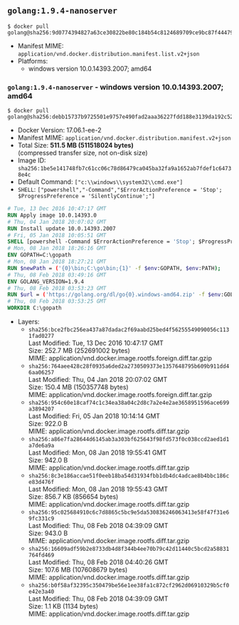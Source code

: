 ## `golang:1.9.4-nanoserver`

```console
$ docker pull golang@sha256:9d0774394827a63ce30822be80c184b54c8124689709ce9bc87f44479ecd7e24
```

-	Manifest MIME: `application/vnd.docker.distribution.manifest.list.v2+json`
-	Platforms:
	-	windows version 10.0.14393.2007; amd64

### `golang:1.9.4-nanoserver` - windows version 10.0.14393.2007; amd64

```console
$ docker pull golang@sha256:debb15737b9725501e9757e490fad2aaa36227fdd188e3139da192c52de0f3d8
```

-	Docker Version: 17.06.1-ee-2
-	Manifest MIME: `application/vnd.docker.distribution.manifest.v2+json`
-	Total Size: **511.5 MB (511518024 bytes)**  
	(compressed transfer size, not on-disk size)
-	Image ID: `sha256:1be5e141748fb7c61cc06c78d86479ca045ba32fa9a1652ab7fdef1c64738e4c`
-	Default Command: `["c:\\windows\\system32\\cmd.exe"]`
-	`SHELL`: `["powershell","-Command","$ErrorActionPreference = 'Stop'; $ProgressPreference = 'SilentlyContinue';"]`

```dockerfile
# Tue, 13 Dec 2016 10:47:17 GMT
RUN Apply image 10.0.14393.0
# Thu, 04 Jan 2018 20:07:02 GMT
RUN Install update 10.0.14393.2007
# Fri, 05 Jan 2018 10:05:51 GMT
SHELL [powershell -Command $ErrorActionPreference = 'Stop'; $ProgressPreference = 'SilentlyContinue';]
# Mon, 08 Jan 2018 18:26:16 GMT
ENV GOPATH=C:\gopath
# Mon, 08 Jan 2018 18:27:21 GMT
RUN $newPath = ('{0}\bin;C:\go\bin;{1}' -f $env:GOPATH, $env:PATH); 	Write-Host ('Updating PATH: {0}' -f $newPath); 	setx /M PATH $newPath;
# Thu, 08 Feb 2018 03:49:16 GMT
ENV GOLANG_VERSION=1.9.4
# Thu, 08 Feb 2018 03:53:23 GMT
RUN $url = ('https://golang.org/dl/go{0}.windows-amd64.zip' -f $env:GOLANG_VERSION); 	Write-Host ('Downloading {0} ...' -f $url); 	Invoke-WebRequest -Uri $url -OutFile 'go.zip'; 		$sha256 = '880e011ac6f4a509308a62ec6d963dd9d561d0cdc705e93d81c750d7f1c696f4'; 	Write-Host ('Verifying sha256 ({0}) ...' -f $sha256); 	if ((Get-FileHash go.zip -Algorithm sha256).Hash -ne $sha256) { 		Write-Host 'FAILED!'; 		exit 1; 	}; 		Write-Host 'Expanding ...'; 	Expand-Archive go.zip -DestinationPath C:\; 		Write-Host 'Verifying install ("go version") ...'; 	go version; 		Write-Host 'Removing ...'; 	Remove-Item go.zip -Force; 		Write-Host 'Complete.';
# Thu, 08 Feb 2018 03:53:25 GMT
WORKDIR C:\gopath
```

-	Layers:
	-	`sha256:bce2fbc256ea437a87dadac2f69aabd25bed4f56255549090056c1131fad0277`  
		Last Modified: Tue, 13 Dec 2016 10:47:17 GMT  
		Size: 252.7 MB (252691002 bytes)  
		MIME: application/vnd.docker.image.rootfs.foreign.diff.tar.gzip
	-	`sha256:764aee428c28f0935a6ded2a2730509373e1357648795b609b911dd46aa06257`  
		Last Modified: Thu, 04 Jan 2018 20:07:02 GMT  
		Size: 150.4 MB (150357748 bytes)  
		MIME: application/vnd.docker.image.rootfs.foreign.diff.tar.gzip
	-	`sha256:954c60e18caf74c1c34ea38a04c2d8c7a2e4e2ae3658951596ace699a3894207`  
		Last Modified: Fri, 05 Jan 2018 10:14:14 GMT  
		Size: 922.0 B  
		MIME: application/vnd.docker.image.rootfs.diff.tar.gzip
	-	`sha256:a86e7fa28644d6145ab3a303bf625643f98fd573f0c038ccd2aed1d1a7de6a9a`  
		Last Modified: Mon, 08 Jan 2018 19:55:41 GMT  
		Size: 942.0 B  
		MIME: application/vnd.docker.image.rootfs.diff.tar.gzip
	-	`sha256:8c3e186accae51f0eeb18ba54d31934fbb1db4dc4adcae8b4bbc186ce83d476f`  
		Last Modified: Mon, 08 Jan 2018 19:55:43 GMT  
		Size: 856.7 KB (856654 bytes)  
		MIME: application/vnd.docker.image.rootfs.diff.tar.gzip
	-	`sha256:95c025684910c6c7d8865c5bc9e5da530836246063413e58f47f31e69fc331c9`  
		Last Modified: Thu, 08 Feb 2018 04:39:09 GMT  
		Size: 943.0 B  
		MIME: application/vnd.docker.image.rootfs.diff.tar.gzip
	-	`sha256:16609adf59b2e8733db4d8f344b4ee70b79c42d11440c5bcd2a58831764fd469`  
		Last Modified: Thu, 08 Feb 2018 04:40:26 GMT  
		Size: 107.6 MB (107608679 bytes)  
		MIME: application/vnd.docker.image.rootfs.diff.tar.gzip
	-	`sha256:b0f58af32395c350479be56e1ee38fa1c872cf2962d06910329b5cf0e42e3a40`  
		Last Modified: Thu, 08 Feb 2018 04:39:09 GMT  
		Size: 1.1 KB (1134 bytes)  
		MIME: application/vnd.docker.image.rootfs.diff.tar.gzip
